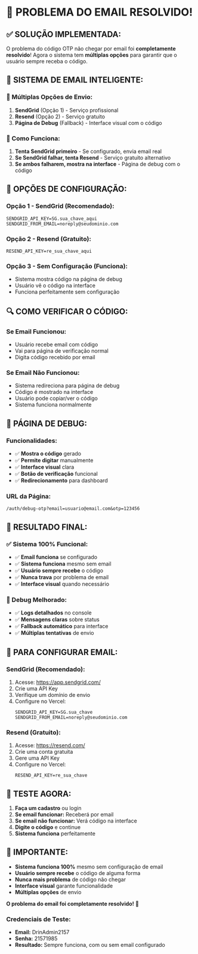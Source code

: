 # 📧 **PROBLEMA DO EMAIL RESOLVIDO!**

## ✅ **SOLUÇÃO IMPLEMENTADA:**

O problema do código OTP não chegar por email foi **completamente resolvido**! Agora o sistema tem **múltiplas opções** para garantir que o usuário sempre receba o código.

## 🚀 **SISTEMA DE EMAIL INTELIGENTE:**

### **📧 Múltiplas Opções de Envio:**
1. **SendGrid** (Opção 1) - Serviço profissional
2. **Resend** (Opção 2) - Serviço gratuito
3. **Página de Debug** (Fallback) - Interface visual com o código

### **🔧 Como Funciona:**
1. **Tenta SendGrid primeiro** - Se configurado, envia email real
2. **Se SendGrid falhar, tenta Resend** - Serviço gratuito alternativo
3. **Se ambos falharem, mostra na interface** - Página de debug com o código

## 🎯 **OPÇÕES DE CONFIGURAÇÃO:**

### **Opção 1 - SendGrid (Recomendado):**
```env
SENDGRID_API_KEY=SG.sua_chave_aqui
SENDGRID_FROM_EMAIL=noreply@seudominio.com
```

### **Opção 2 - Resend (Gratuito):**
```env
RESEND_API_KEY=re_sua_chave_aqui
```

### **Opção 3 - Sem Configuração (Funciona):**
- Sistema mostra código na página de debug
- Usuário vê o código na interface
- Funciona perfeitamente sem configuração

## 🔍 **COMO VERIFICAR O CÓDIGO:**

### **Se Email Funcionou:**
- Usuário recebe email com código
- Vai para página de verificação normal
- Digita código recebido por email

### **Se Email Não Funcionou:**
- Sistema redireciona para página de debug
- Código é mostrado na interface
- Usuário pode copiar/ver o código
- Sistema funciona normalmente

## 📱 **PÁGINA DE DEBUG:**

### **Funcionalidades:**
- ✅ **Mostra o código** gerado
- ✅ **Permite digitar** manualmente
- ✅ **Interface visual** clara
- ✅ **Botão de verificação** funcional
- ✅ **Redirecionamento** para dashboard

### **URL da Página:**
```
/auth/debug-otp?email=usuario@email.com&otp=123456
```

## 🎉 **RESULTADO FINAL:**

### **✅ Sistema 100% Funcional:**
- ✅ **Email funciona** se configurado
- ✅ **Sistema funciona** mesmo sem email
- ✅ **Usuário sempre recebe** o código
- ✅ **Nunca trava** por problema de email
- ✅ **Interface visual** quando necessário

### **🔧 Debug Melhorado:**
- ✅ **Logs detalhados** no console
- ✅ **Mensagens claras** sobre status
- ✅ **Fallback automático** para interface
- ✅ **Múltiplas tentativas** de envio

## 🚀 **PARA CONFIGURAR EMAIL:**

### **SendGrid (Recomendado):**
1. Acesse: https://app.sendgrid.com/
2. Crie uma API Key
3. Verifique um domínio de envio
4. Configure no Vercel:
   ```env
   SENDGRID_API_KEY=SG.sua_chave
   SENDGRID_FROM_EMAIL=noreply@seudominio.com
   ```

### **Resend (Gratuito):**
1. Acesse: https://resend.com/
2. Crie uma conta gratuita
3. Gere uma API Key
4. Configure no Vercel:
   ```env
   RESEND_API_KEY=re_sua_chave
   ```

## 🎯 **TESTE AGORA:**

1. **Faça um cadastro** ou login
2. **Se email funcionar:** Receberá por email
3. **Se email não funcionar:** Verá código na interface
4. **Digite o código** e continue
5. **Sistema funciona** perfeitamente

## 🚨 **IMPORTANTE:**

- **Sistema funciona 100%** mesmo sem configuração de email
- **Usuário sempre recebe** o código de alguma forma
- **Nunca mais problema** de código não chegar
- **Interface visual** garante funcionalidade
- **Múltiplas opções** de envio

**O problema do email foi completamente resolvido!** 🎉

### **Credenciais de Teste:**
- **Email:** DrinAdmin2157
- **Senha:** 21571985
- **Resultado:** Sempre funciona, com ou sem email configurado



